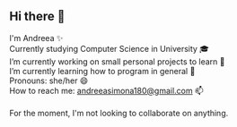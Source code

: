 ## Hi there 👋<br>
I'm Andreea ✨<br>
Currently studying Computer Science in University 🎓 <br>
I’m currently working on small personal projects to learn 🔭<br>
I’m currently learning how to program in general 🌱<br>
Pronouns: she/her 😄<br>
How to reach me: andreeasimona180@gmail.com 📫<br>
<br>
For the moment, I'm not looking to collaborate on anything.<br>

<!--
**Grigoras-Andreea/Grigoras-Andreea** is a ✨ _special_ ✨ repository because its `README.md` (this file) appears on your GitHub profile.

Here are some ideas to get you started:

- 🔭 I’m currently working on ...
- 🌱 I’m currently learning ...
- 👯 I’m looking to collaborate on ...
- 🤔 I’m looking for help with ...
- 💬 Ask me about ...
- 📫 How to reach me: ...
- 😄 Pronouns: ...
- ⚡ Fun fact: ...
-->
